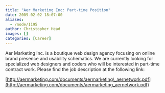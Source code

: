 ```yaml
---
title: "Aer Marketing Inc: Part-time Position"
date: 2009-02-02 18:07:00
aliases:
  - /node/1195
author: Christopher Head
images: []
categories: [Career]
---
```


Aer Marketing Inc. is a boutique web design agency focusing on online brand presence and usability schematics. We are currently looking for specialized web designers and coders who will be interested in part-time contract work. Please find the job description at the following link:

[http://aermarketing.com/documents/aermarketing\_aernetwork.pdf](http://aermarketing.com/documents/aermarketing_aernetwork.pdf)

